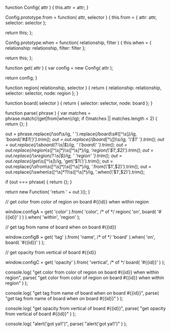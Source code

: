 function Config( attr ) {
  this.attr = attr;
}

Config.prototype.from = function( attr, selector ) {
  this.from = {
    attr: attr,
    selector: selector
  };

  return this;
};

Config.prototype.when = function( relationship, filter ) {
  this.when = {
    relationship: relationship,
    filter: filter
  };

  return this;
};


function get( attr ) {
  var config = new Config( attr );

  return config;
}

function region( relationship, selector ) {
    return {
      relationship: relationship,
      selector: selector,
      node: region
    };
}

function board( selector ) {
    return {
      selector: selector,
      node: board
    };
}

function parse( phrase ) {
  var matches = phrase.match(/(get|from|when)/ig);
  if (!matches || matches.length < 2) {
    return {};
  }

  out = phrase.replace(/\sof\s/ig, ' ').replace(/board\s#([^\s]*)/ig, 'board(\'#$1\')').trim();
  out = out.replace(/(board[^\(])\s/ig, '\'$1\' ').trim();
  out = out.replace(/\sboard(?:\s|$)/ig, ' \'board\' ').trim();
  out = out.replace(/region\s([^\s]*)\s([^\s]*)/ig, 'region(\'$1\',$2)').trim();
  out = out.replace(/\sregion(?:\s|$)/ig, ' \'region\' ').trim();
  out = out.replace(/get\s([^\s]*)/ig, 'get(\'$1\')').trim();
  out = out.replace(/\sfrom\s([^\s]*)\s([^\s]*)/ig, '.from(\'$1\',$2)').trim();
  out = out.replace(/\swhen\s([^\s]*?)\s([^\s]*)/ig, '.when(\'$1\',$2)').trim();

  if (out === phrase) {
    return {};
  }

  return new Function( 'return ' + out )();
}


// get color from color of region on board #{{id}} when within region

window.configA =
  get( 'color' ).from( 'color', /* of */ region( 'on', board( '#{{id}}' ) ) ).when( 'within', 'region' );

// get tag from name of board when on board #{{id}}

window.configB =
  get( 'tag' ).from( 'name', /* of */ 'board' ).when( 'on', board( '#{{id}}' ) );

// get opacity from vertical of board #{{id}}

window.configC =
  get( 'opacity' ).from( 'vertical', /* of */ board( '#{{id}}' ) );


console.log(
    "get color from color of region on board #{{id}} when within region",
    parse( "get color from color of region on board #{{id}} when within region" )
);

console.log(
    "get tag from name of board when on board #{{id}}",
    parse( "get tag from name of board when on board #{{id}}" )
);

console.log(
    "get opacity from vertical of board #{{id}}",
    parse( "get opacity from vertical of board #{{id}}" )
);

console.log(
    "alert('got ya!!')",
    parse( "alert('got ya!!')" )
);
